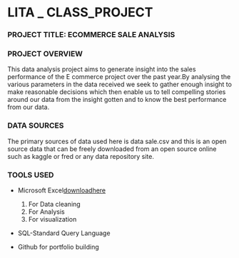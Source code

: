 # LITA _ CLASS_PROJECT

### PROJECT TITLE: ECOMMERCE SALE ANALYSIS

### PROJECT OVERVIEW
 This data analysis project aims to generate insight into the sales performance of the E commerce project over the past year.By analysing the various parameters in the data received we seek to gather enough insight to make reasonable decisions which  then enable us to tell compelling stories around our data from the insight gotten and to know the best performance from our data.

 ### DATA SOURCES 
 The primary sources of data used here is data sale.csv and this is an open source data that can be freely downloaded from an open source online such as kaggle or fred or any data repository site.
 
### TOOLS USED
- Microsoft Excel[downloadhere](https://www.microsoft.com)

  1. For Data cleaning
  2. For Analysis
  3. For visualization

- SQL-Standard Query Language

- Github for portfolio building


